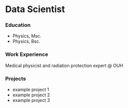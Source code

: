 # Data Scientist

### Education
- Physics, Msc.
- Physics, Bsc.

### Work Experience
Medical physicist and radiation protection expert @ OUH

### Projects
- example project 1
- example project 2
- example project 3
